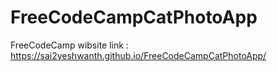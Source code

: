 # FreeCodeCampCatPhotoApp
FreeCodeCamp
wibsite link : https://sai2yeshwanth.github.io/FreeCodeCampCatPhotoApp/
